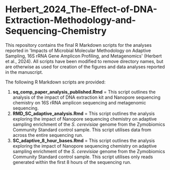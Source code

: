 # Herbert_2024_The-Effect-of-DNA-Extraction-Methodology-and-Sequencing-Chemistry
This repository contains the final R Markdown scripts for the analyses reported in 'Impacts of Microbial Molecular Methodology on Adaptive Sampling, 16S rRNA Gene Amplicon Profiling, and Metagenomics' (Herbert et al., 2024). All scripts have been modified to remove directory names, but are otherwise as used for creation of the figures and data analyses reported in the manuscript. 

The following R Markdown scripts are provided:
1. **sq_comp_paper_analysis_published.Rmd** = This script outlines the analysis of the impact of DNA extraction kit and Nanopore sequencing chemistry on 16S rRNA amplicon sequencing and metagenomic sequencing.
2. **RMD_SC_adaptive_analysis.Rmd** = This script outlines the analysis exploring the impact of Nanopore sequencing chemistry on adaptive sampling enrichment of the *S. cerevisiae* genome from the Zymobiomics Community Standard control sample. This script utilises data from across the entire sequencing run. 
3. **SC_adaptive_8_hour_bases.Rmd** = This script outlines the analysis exploring the impact of Nanopore sequencing chemistry on adaptive sampling enrichment of the *S. cerevisiae* genome from the Zymobiomics Community Standard control sample. This script utilises only reads generated within the first 8 hours of the sequencing run.
